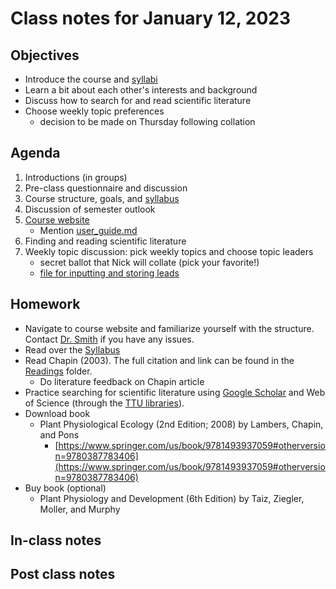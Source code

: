 # Class notes for January 12, 2023

## Objectives
- Introduce the course and [syllabi](../Syllabus)
- Learn a bit about each other's interests and background
- Discuss how to search for and read scientific literature
- Choose weekly topic preferences
	- decision to be made on Thursday following collation

## Agenda
1. Introductions (in groups)
2. Pre-class questionnaire and discussion
3. Course structure, goals, and [syllabus](../Syllabus)
4. Discussion of semester outlook
5. [Course website](https://github.com/SmithEcophysLab/biol43506350_spring2023)
	- Mention [user_guide.md](../user_guide.md)
6. Finding and reading scientific literature
7. Weekly topic discussion: pick weekly topics and choose topic leaders
	- secret ballot that Nick will collate (pick your favorite!)
	- [file for inputting and storing leads](../Topic_leads/topic_leads.md)

## Homework
- Navigate to course website and familiarize yourself with the structure.
Contact [Dr. Smith](mailto:nick.smith@ttu.edu) if you have any issues.
- Read over the [Syllabus](../Syllabus)
- Read Chapin (2003). The full citation and link can be found in the 
[Readings](../Readings) folder.
	- Do literature feedback on Chapin article
- Practice searching for scientific literature using 
[Google Scholar](http://scholar.google.com)
and Web of Science (through the [TTU libraries](https://www.depts.ttu.edu/library/)).
- Download book
	- Plant Physiological Ecology (2nd Edition; 2008) by Lambers, Chapin, and Pons
		- [https://www.springer.com/us/book/9781493937059#otherversion=9780387783406](https://www.springer.com/us/book/9781493937059#otherversion=9780387783406)
- Buy book (optional)
	- Plant Physiology and Development (6th Edition) by Taiz, Ziegler, Moller, and Murphy

## In-class notes

## Post class notes
